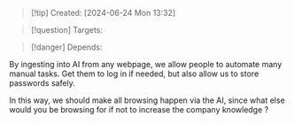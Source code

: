 
>[!tip] Created: [2024-06-24 Mon 13:32]

>[!question] Targets: 

>[!danger] Depends: 

By ingesting into AI from any webpage, we allow people to automate many manual tasks.
Get them to log in if needed, but also allow us to store passwords safely.

In this way, we should make all browsing happen via the AI, since what else would you be browsing for if not to increase the company knowledge ?